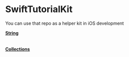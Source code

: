 # SwiftTutorialKit
You can use that repo as a helper kit in iOS development


[**String**](https://github.com/ahmetbostanciklioglu/Types.git)
<br />
<br />
<br />
[**Collections**](https://github.com/ahmetbostanciklioglu/Collections.git)
